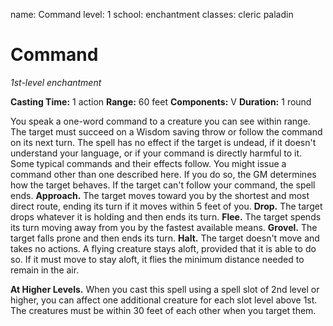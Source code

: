 name: Command
level: 1
school: enchantment
classes: cleric
         paladin

# Command
_1st-level enchantment_

**Casting Time:** 1 action
**Range:** 60 feet
**Components:** V
**Duration:** 1 round

You speak a one-word command to a creature you can see within range. The target must succeed on a Wisdom saving throw or follow the command on its next turn. The spell has no effect if the target is undead, if it doesn't understand your language, or if your command is directly harmful to it.
Some typical commands and their effects follow. You might issue a command other than one described here. If you do so, the GM determines how the target behaves. If the target can't follow your command, the spell ends.
**Approach.** The target moves toward you by the shortest and most direct route, ending its turn if it moves within 5 feet of you.
**Drop.** The target drops whatever it is holding and then ends its turn.
**Flee.** The target spends its turn moving away from you by the fastest available means.
**Grovel.** The target falls prone and then ends its turn.
**Halt.** The target doesn't move and takes no actions. A flying creature stays aloft, provided that it is able to do so. If it must move to stay aloft, it flies the minimum distance needed to remain in the air.

**At Higher Levels.** When you cast this spell using a spell slot of 2nd level or higher, you can affect one additional creature for each slot level above 1st. The creatures must be within 30 feet of each other when you target them.
